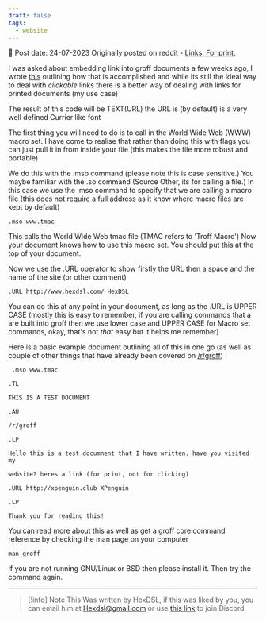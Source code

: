 ```yaml
---
draft: false
tags:
  - website
---
```


📆 Post date: 24-07-2023
Originally posted on reddit - [Links. For print.](https://www.reddit.com/r/groff/comments/agkgqn/links_for_print/)

I was asked about embedding link into groff documents a few weeks ago, I wrote [this](https://www.reddit.com/r/groff/comments/ac7tkb/clickable_web_links_in_your_final_pdf/) outlining how that is accomplished and while its still the ideal way to deal with _clickable_ links there is a better way of dealing with links for printed documents (my use case)

The result of this code will be TEXT(URL) the URL is (by default) is a very well defined Currier like font

The first thing you will need to do is to call in the World Wide Web (WWW) macro set. I have come to realise that rather than doing this with flags you can just pull it in from inside your file (this makes the file more robust and portable)

We do this with the .mso command (please note this is case sensitive.) You maybe familiar with the .so command (Source Other, its for calling a file.) In this case we use the .mso command to specify that we are calling a macro file (this does not require a full address as it know where macro files are kept by default)

```
.mso www.tmac
```

This calls the World Wide Web tmac file (TMAC refers to 'Troff Macro') Now your document knows how to use this macro set. You should put this at the top of your document.

Now we use the .URL operator to show firstly the URL then a space and the name of the site (or other comment)

```
.URL http://www.hexdsl.com/ HexDSL
```

You can do this at any point in your document, as long as the .URL is UPPER CASE (mostly this is easy to remember, if you are calling commands that a are built into groff then we use lower case and UPPER CASE for Macro set commands, okay, that's not _that_ easy but it helps me remember)

Here is a basic example document outlining all of this in one go (as well as couple of other things that have already been covered on [/r/groff](https://www.reddit.com/r/groff))

```
 .mso www.tmac

.TL

THIS IS A TEST DOCUMENT

.AU

/r/groff

.LP

Hello this is a test documnent that I have written. have you visited my

website? heres a link (for print, not for clicking)

.URL http://xpenguin.club XPenguin

.LP

Thank you for reading this!
```

You can read more about this as well as get a groff core command reference by checking the man page on your computer

```
man groff
```

If you are not running GNU/Linux or BSD then please install it. Then try the command again.

---

> [!info] Note
> This Was written by HexDSL, if this was liked by you, you can email him at [Hexdsl@gmail.com](mailto:hexdsl@gmail.com) or use [this link](https://discord.hexdsl.com) to join Discord

